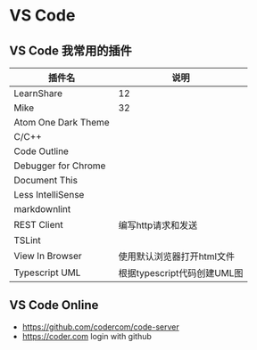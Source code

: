 # VS Code

## VS Code 我常用的插件

| 插件名              | 说明                        |
|---------------------|-----------------------------|
| LearnShare          | 12                          |
| Mike                | 32                          |
| Atom One Dark Theme |                             |
| C/C++               |                             |
| Code Outline        |                             |
| Debugger for Chrome |                             |
| Document This       |                             |
| Less IntelliSense   |                             |
| markdownlint        |                             |
| REST Client         | 编写http请求和发送          |
| TSLint              |                             |
| View In Browser     | 使用默认浏览器打开html文件  |
| Typescript UML      | 根据typescript代码创建UML图 |


## VS Code Online

* https://github.com/codercom/code-server
* https://coder.com login with github